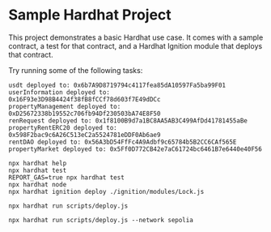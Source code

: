 # Sample Hardhat Project

This project demonstrates a basic Hardhat use case. It comes with a sample contract, a test for that contract, and a Hardhat Ignition module that deploys that contract.

Try running some of the following tasks:

```shell
usdt deployed to: 0x6b7A9D8719794c4117fea85dA10597Fa5ba99F01
userInformation deployed to: 0x16F93e3D98B4424f38fB8fCCf78d603f7E49dDCc
propertyManagement deployed to: 0xD25672338b19552c706fb94Df230503bA74E8F50
renRequest deployed to: 0x1f8100B9d7a1BC8AA5AB3C499AfDd41781455aBe
propertyRentERC20 deployed to: 0x598F2bac9c6A26C513eC2a5524781eDDF0Ab6ae9
rentDAO deployed to: 0x56A3bD54FfFc4A9Adbf9c65784b5B2CC6CAf565E
propertyMarket deployed to: 0x5Ff0D772CB42e7aC61724bc6461B7e6440e40F56

npx hardhat help
npx hardhat test
REPORT_GAS=true npx hardhat test
npx hardhat node
npx hardhat ignition deploy ./ignition/modules/Lock.js

npx hardhat run scripts/deploy.js

npx hardhat run scripts/deploy.js --network sepolia
```
